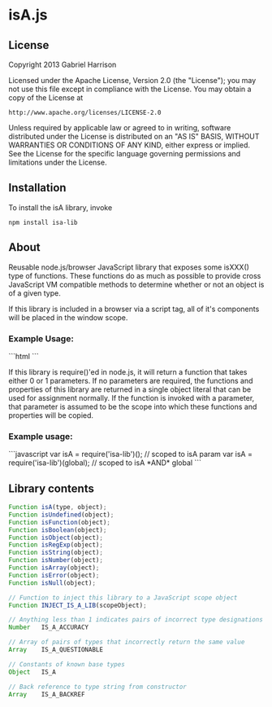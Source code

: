 <h1>
isA.js
</h1>

<h2>License</h2>
Copyright 2013 Gabriel Harrison

Licensed under the Apache License, Version 2.0 (the "License");
you may not use this file except in compliance with the License.
You may obtain a copy of the License at

    http://www.apache.org/licenses/LICENSE-2.0

Unless required by applicable law or agreed to in writing, software
distributed under the License is distributed on an "AS IS" BASIS,
WITHOUT WARRANTIES OR CONDITIONS OF ANY KIND, either express or implied.
See the License for the specific language governing permissions and
limitations under the License.

<h2>Installation</h2>

To install the isA library, invoke
```shell
npm install isa-lib
```

<h2>About</h2>

Reusable node.js/browser JavaScript library that exposes some isXXX() type of functions. These functions do as much as possible to provide cross JavaScript VM compatible methods to determine whether or not an object is of a given type.

If this library is included in a browser via a script tag, all of it's components will be placed in the window scope.

<h3>Example Usage:</h3>
```html
<script type="text/javascript" src="/path/to/isA.js"></script>
<script type="text/javascript">
  console.log(isA(IS_A.NUMBER, 5));       // true
  console.log(isNumber(5));               // true
  console.log(isA(5, 5));                 // true
  console.log(isA(5));                    // "[object Number]"
  console.log(IS_A.NUMBER);               // "[object Number]"
  console.log('NUMBER', 5);               // true
  console.log(isA("[object Number]", 5)); // true
  console.log(isA(Number, 5));            // true
  console.log(isA(String, "Hi"));         // true
</script>
```

If this library is require()'ed in node.js, it will return a function that takes either 0 or 1 parameters. If no parameters are required, the functions and properties of this library are returned in a single object literal that
can be used for assignment normally. If the function is invoked with a parameter, that parameter is assumed to be the scope into which these functions and properties will be copied.

<h3>Example usage:</h3>
```javascript
  var isA = require('isa-lib')();        // scoped to isA param
  var isA = require('isa-lib')(global);  // scoped to isA *AND* global
```

<h2>Library contents</h2>

```javascript
Function isA(type, object);
Function isUndefined(object);
Function isFunction(object);
Function isBoolean(object);
Function isObject(object);
Function isRegExp(object);
Function isString(object);
Function isNumber(object);
Function isArray(object);
Function isError(object);
Function isNull(object);

// Function to inject this library to a JavaScript scope object
Function INJECT_IS_A_LIB(scopeObject);

// Anything less than 1 indicates pairs of incorrect type designations
Number   IS_A_ACCURACY

// Array of pairs of types that incorrectly return the same value
Array    IS_A_QUESTIONABLE

// Constants of known base types
Object   IS_A

// Back reference to type string from constructor
Array    IS_A_BACKREF
```

